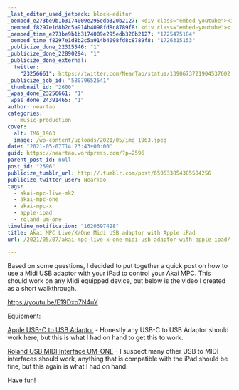 ```yaml
---
_last_editor_used_jetpack: block-editor
_oembed_e273be9b1b3174009e295edb320b2127: <div class="embed-youtube"><iframe title="Akai MPC Live/X/One Midi USB adaptor with Apple iPad" width="750" height="422" src="https://www.youtube.com/embed/E19Dxo7N4uY?feature=oembed" frameborder="0" allow="accelerometer; autoplay; clipboard-write; encrypted-media; gyroscope; picture-in-picture; web-share" referrerpolicy="strict-origin-when-cross-origin" allowfullscreen></iframe></div>
_oembed_f8297e1d8b2c5a914b4098fd8c8789f8: <div class="embed-youtube"><iframe title="Akai MPC Live/X/One Midi USB adaptor with Apple iPad" width="500" height="281" src="https://www.youtube.com/embed/E19Dxo7N4uY?feature=oembed" frameborder="0" allow="accelerometer; autoplay; clipboard-write; encrypted-media; gyroscope; picture-in-picture; web-share" referrerpolicy="strict-origin-when-cross-origin" allowfullscreen></iframe></div>
_oembed_time_e273be9b1b3174009e295edb320b2127: "1725475184"
_oembed_time_f8297e1d8b2c5a914b4098fd8c8789f8: "1726315153"
_publicize_done_22315546: "1"
_publicize_done_22890294: "1"
_publicize_done_external:
  twitter:
    "23256661": https://twitter.com/NearTao/status/1390673721904537602
_publicize_job_id: "58079652541"
_thumbnail_id: "2600"
_wpas_done_23256661: "1"
_wpas_done_24391465: "1"
author: neartao
categories:
  - music-production
cover:
  alt: IMG_1963
  image: /wp-content/uploads/2021/05/img_1963.jpeg
date: "2021-05-07T14:23:43+00:00"
guid: https://neartao.wordpress.com/?p=2596
parent_post_id: null
post_id: "2596"
publicize_tumblr_url: http://.tumblr.com/post/650533854385504256
publicize_twitter_user: NearTao
tags:
  - akai-mpc-live-mk2
  - akai-mpc-one
  - akai-mpc-x
  - apple-ipad
  - roland-um-one
timeline_notification: "1620397428"
title: Akai MPC Live/X/One Midi USB adaptor with Apple iPad
url: /2021/05/07/akai-mpc-live-x-one-midi-usb-adaptor-with-apple-ipad/

---
```

Based on some questions, I decided to put together a quick post on how to use a Midi USB adaptor with your iPad to control your Akai MPC. This should work on any Midi equipped device, but below is the video I created as a short walkthrough.

https://youtu.be/E19Dxo7N4uY

Equipment:

[Apple USB-C to USB Adaptor](https://www.apple.com/shop/product/MJ1M2AM/A/usb-c-to-usb-adapter) \- Honestly any USB-C to USB Adaptor should work here, but this is what I had on hand to get this to work.

[Roland USB MIDI Interface UM-ONE](https://www.roland.com/us/products/um-one/) \- I suspect many other USB to MIDI interfaces should work, anything that is compatible with the iPad should be fine, but this again is what I had on hand.

Have fun!
